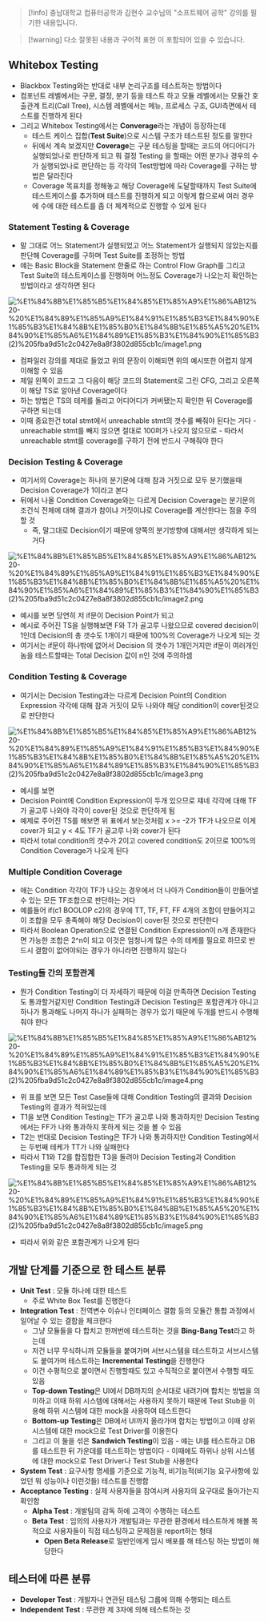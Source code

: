 > [!info] 충남대학교 컴퓨터공학과 김현수 교수님의 "소프트웨어 공학" 강의를 필기한 내용입니다.

> [!warning] 다소 잘못된 내용과 구어적 표현 이 포함되어 있을 수 있습니다.

## Whitebox Testing

- Blackbox Testing와는 반대로 내부 논리구조를 테스트하는 방법이다
- 컴포넌트 레벨에서는 구문, 결정, 분기 등을 테스트 하고 모듈 레벨에서는 모듈간 호출관계 트리(Call Tree), 시스템 레벨에서는 메뉴, 프로세스 구조, GUI측면에서 테스트를 진행하게 된다
- 그리고 Whitebox Testing에서는 **Converage**라는 개념이 등장하는데
	- 테스트 케이스 집합(**Test Suite**)으로 시스템 구조가 테스트된 정도를 말한다
	- 뒤에서 계속 보겠지만 **Coverage**는 구문 테스팅을 할때는 코드의 어디어디가 실행되었나로 판단하게 되고 뭐 결정 Testing 을 할때는 어떤 분기나 경우의 수가 실행되었나로 판단하는 등 각각의 Test방법에 따라 Coverage를 구하는 방법은 달라진다
	- Coverage 목표치를 정해놓고 해당 Coverage에 도달할때까지 Test Suite에 테스트케이스를 추가하며 테스트를 진행하게 되고 이렇게 함으로써 여러 경우에 수에 대한 테스트를 좀 더 체계적으로 진행할 수 있게 된다

### Statement Testing & Coverage

- 말 그대로 어느 Statement가 실행되었고 어느 Statement가 실행되지 않았는지를 판단해 Coverage를 구하며 Test Suite를 조정하는 방법
- 얘는 Basic Block을 Statement 한줄로 하는 Control Flow Graph를 그리고 Test Suite의 테스트케이스를 진행하며 어느정도 Coverage가 나오는지 확인하는 방법이라고 생각하면 된다

![%E1%84%8B%E1%85%B5%E1%84%85%E1%85%A9%E1%86%AB12%20-%20%E1%84%89%E1%85%A9%E1%84%91%E1%85%B3%E1%84%90%E1%85%B3%E1%84%8B%E1%85%B0%E1%84%8B%E1%85%A5%20%E1%84%90%E1%85%A6%E1%84%89%E1%85%B3%E1%84%90%E1%85%B3(2)%205fba9d51c2c0427e8a8f3802d855cb1c/image1.png](originals/softwareengineering.fall.2021.cse.cnu.ac.kr/images/10_5fba9d51c2c0427e8a8f3802d855cb1c/image1.png)

- 컴파일러 강의를 제대로 들었고 위의 문장이 이해되면 위의 예시또한 어렵지 않게 이해할 수 있음
- 제일 왼쪽이 코드고 그 다음이 해당 코드의 Statement로 그린 CFG, 그리고 오른쪽이 해당 TS로 알아낸 Coverage이다
- 하는 방법은 TS의 테케를 돌리고 어디어디가 커버됐는지 확인한 뒤 Coverage를 구하면 되는데
- 이때 중요한건 total stmt에서 unreachable stmt의 갯수를 빼줘야 된다는 거다 - unreachable stmt를 빼지 않으면 절대로 100퍼가 나오지 않으므로 - 따라서 unreachable stmt를 coverage를 구하기 전에 반드시 구해줘야 한다

### Decision Testing & Coverage

- 여기서의 Coverage는 하나의 분기문에 대해 참과 거짓으로 모두 분기했을때 Decision Coverage가 1이라고 본다
- 뒤에서 나올 Condition Coverage와는 다르게 Decision Coverage는 분기문의 조건식 전체에 대해 결과가 참이냐 거짓이냐로 Coverage를 계산한다는 점을 주의할 것
	- 즉, 말그대로 Decision이기 때문에 양쪽의 분기방향에 대해서만 생각하게 되는거다

![%E1%84%8B%E1%85%B5%E1%84%85%E1%85%A9%E1%86%AB12%20-%20%E1%84%89%E1%85%A9%E1%84%91%E1%85%B3%E1%84%90%E1%85%B3%E1%84%8B%E1%85%B0%E1%84%8B%E1%85%A5%20%E1%84%90%E1%85%A6%E1%84%89%E1%85%B3%E1%84%90%E1%85%B3(2)%205fba9d51c2c0427e8a8f3802d855cb1c/image2.png](originals/softwareengineering.fall.2021.cse.cnu.ac.kr/images/10_5fba9d51c2c0427e8a8f3802d855cb1c/image2.png)

- 예시를 보면 당연히 저 if문이 Decision Point가 되고
- 예시로 주어진 TS을 실행해보면 F와 T가 골고루 나왔으므로 covered decision이 1인데 Decision의 총 갯수도 1개이기 때문에 100%의 Coverage가 나오게 되는 것
- 여기서는 if문이 하나밖에 없어서 Decision 의 갯수가 1개인거지만 if문이 여러개인 놈을 테스트할때는 Total Decision 값이 n인 것에 주의하셈

### Condition Testing & Coverage

- 여기서는 Decision Testing과는 다르게 Decision Point의 Condition Expression 각각에 대해 참과 거짓이 모두 나와야 해당 condition이 cover된것으로 판단한다

![%E1%84%8B%E1%85%B5%E1%84%85%E1%85%A9%E1%86%AB12%20-%20%E1%84%89%E1%85%A9%E1%84%91%E1%85%B3%E1%84%90%E1%85%B3%E1%84%8B%E1%85%B0%E1%84%8B%E1%85%A5%20%E1%84%90%E1%85%A6%E1%84%89%E1%85%B3%E1%84%90%E1%85%B3(2)%205fba9d51c2c0427e8a8f3802d855cb1c/image3.png](originals/softwareengineering.fall.2021.cse.cnu.ac.kr/images/10_5fba9d51c2c0427e8a8f3802d855cb1c/image3.png)

- 예시를 보면
- Decision Point에 Condition Expression이 두개 있으므로 쟤네 각각에 대해 TF가 골고루 나와야 각각이 cover된 것으로 판단하게 됨
- 예제로 주어진 TS를 해보면 위 표에서 보는것처럼 x >= -2가 TF가 나오므로 이게 cover가 되고 y < 4도 TF가 골고루 나와 cover가 된다
- 따라서 total condition의 갯수가 2이고 covered condition도 2이므로 100%의 Condition Coverage가 나오게 된다

### Multiple Condition Coverage

- 애는 Condition 각각이 TF가 나오는 경우에서 더 나아가 Condition들이 만들어낼 수 있는 모든 TF조합으로 판단하는 거다
- 예를들어 if(c1 BOOLOP c2)의 경우에 TT, TF, FT, FF 4개의 조합이 만들어지고 이 조합을 모두 충족해야 해당 Decision이 cover된 것으로 판단한다
- 따라서 Boolean Operation으로 연결된 Condition Expression이 n개 존재한다면 가능한 조합은 2^n이 되고 이것은 엄청나게 많은 수의 테케를 필요로 하므로 반드시 결함이 없어야되는 경우가 아니라면 진행하지 않는다

### Testing들 간의 포함관계

- 뭔가 Condition Testing이 더 자세하기 때문에 이걸 만족하면 Decision Testing도 통과할거같지만 Condition Testing과 Decision Testing은 포함관계가 아니고 하나가 통과해도 나머지 하나가 실패하는 경우가 있기 때문에 두개를 반드시 수행해줘야 한다

![%E1%84%8B%E1%85%B5%E1%84%85%E1%85%A9%E1%86%AB12%20-%20%E1%84%89%E1%85%A9%E1%84%91%E1%85%B3%E1%84%90%E1%85%B3%E1%84%8B%E1%85%B0%E1%84%8B%E1%85%A5%20%E1%84%90%E1%85%A6%E1%84%89%E1%85%B3%E1%84%90%E1%85%B3(2)%205fba9d51c2c0427e8a8f3802d855cb1c/image4.png](originals/softwareengineering.fall.2021.cse.cnu.ac.kr/images/10_5fba9d51c2c0427e8a8f3802d855cb1c/image4.png)

- 위 표를 보면 모든 Test Case들에 대해 Condition Testing의 결과와 Decision Testing의 결과가 적혀있는데
- T1을 보면 Condition Testing는 TF가 골고루 나와 통과하지만 Decision Testing 에서는 FF가 나와 통과하지 못하게 되는 것을 볼 수 있음
- T2는 반대로 Decision Testing은 TF가 나와 통과하지만 Condition Testing에서는 두번째 테케가 TT가 나와 실패한다
- 따라서 T1와 T2를 합집합한 T3을 돌려야 Decision Testing과 Condition Testing을 모두 통과하게 되는 것

![%E1%84%8B%E1%85%B5%E1%84%85%E1%85%A9%E1%86%AB12%20-%20%E1%84%89%E1%85%A9%E1%84%91%E1%85%B3%E1%84%90%E1%85%B3%E1%84%8B%E1%85%B0%E1%84%8B%E1%85%A5%20%E1%84%90%E1%85%A6%E1%84%89%E1%85%B3%E1%84%90%E1%85%B3(2)%205fba9d51c2c0427e8a8f3802d855cb1c/image5.png](originals/softwareengineering.fall.2021.cse.cnu.ac.kr/images/10_5fba9d51c2c0427e8a8f3802d855cb1c/image5.png)

- 따라서 위와 같은 포함관계가 나오게 된다

## 개발 단계를 기준으로 한 테스트 분류

- **Unit Test** : 모듈 하나에 대한 테스트
	- 주로 White Box Test를 진행한다
- **Integration Test** : 전역변수 이슈나 인터페이스 결함 등의 모듈간 통합 과정에서 일어날 수 있는 결함을 체크한다
	- 그냥 모듈들을 다 합치고 한꺼번에 테스트하는 것을 **Bing-Bang Test**라고 하는데
	- 저건 너무 무식하니까 모듈들을 붙여가며 서브시스템을 테스트하고 서브시스템도 붙여가며 테스트하는 **Incremental Testing**을 진행한다
	- 이건 수평적으로 붙이면서 진행할때도 있고 수직적으로 붙이면서 수행할 때도 있음
	- **Top-down Testing**은 UI에서 DB까지의 순서대로 내려가며 합치는 방법을 의미하고 이때 하위 시스템에 대해서는 사용하지 못하기 때문에 Test Stub을 이용해 하위 시스템에 대한 mock을 사용하여 테스트한다
	- **Bottom-up Testing**은 DB에서 UI까지 올라가며 합치는 방법이고 이때 상위 시스템에 대한 mock으로 Test Driver를 이용한다
	- 그리고 이 둘을 섞은 **Sandwich Testing**이 있음 - 얘는 UI를 테스트하고 DB를 테스트한 뒤 가운데를 테스트하는 방법이다 - 이때에도 하위나 상위 시스템에 대한 mock으로 Test Driver나 Test Stub을 사용한다
- **System Test** : 요구사항 명세를 기준으로 기능적, 비기능적(비기능 요구사항에 있었던 뭐 성능이나 이런것들) 테스트를 진행함
- **Acceptance Testing** : 실제 사용자들을 참여시켜 사용자의 요구대로 돌아가는지 확인함
	- **Alpha Test** : 개발팀의 감독 하에 고객이 수행하는 테스트
	- **Beta Test** : 임의의 사용자가 개발팀과는 무관한 환경에서 테스트하게 해볼 목적으로 사용자들이 직접 테스팅하고 문제점을 report하는 형태
		- **Open Beta Release**로 일반인에게 임시 배포를 해 테스팅 하는 방법이 해당한다

## 테스터에 따른 분류

- **Developer Test** : 개발자나 연관된 테스팅 그룹에 의해 수행되는 테스트
- **Independent Test** : 무관한 제 3자에 의해 테스트하는 것